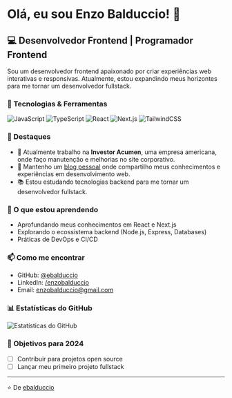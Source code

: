# Olá, eu sou Enzo Balduccio! 👋

## 💻 Desenvolvedor Frontend | Programador Frontend

Sou um desenvolvedor frontend apaixonado por criar experiências web interativas e responsivas. Atualmente, estou expandindo meus horizontes para me tornar um desenvolvedor fullstack.

### 🔧 Tecnologias & Ferramentas

![JavaScript](https://img.shields.io/badge/-JavaScript-F7DF1E?style=flat-square&logo=javascript&logoColor=black)
![TypeScript](https://img.shields.io/badge/-TypeScript-3178C6?style=flat-square&logo=typescript&logoColor=white)
![React](https://img.shields.io/badge/-React-61DAFB?style=flat-square&logo=react&logoColor=black)
![Next.js](https://img.shields.io/badge/-Next.js-000000?style=flat-square&logo=next.js&logoColor=white)
![TailwindCSS](https://img.shields.io/badge/-TailwindCSS-38B2AC?style=flat-square&logo=tailwind-css&logoColor=white)

### 🚀 Destaques

- 🏢 Atualmente trabalho na **Investor Acumen**, uma empresa americana, onde faço manutenção e melhorias no site corporativo.
- 📝 Mantenho um [blog pessoal](https://github.com/ebalduccio/james_website) onde compartilho meus conhecimentos e experiências em desenvolvimento web.
- 📚 Estou estudando tecnologias backend para me tornar um desenvolvedor fullstack.

### 🌱 O que estou aprendendo

- Aprofundando meus conhecimentos em React e Next.js
- Explorando o ecossistema backend (Node.js, Express, Databases)
- Práticas de DevOps e CI/CD

### 📫 Como me encontrar

- GitHub: [@ebalduccio](https://github.com/ebalduccio)
- LinkedIn: [/enzobalduccio](https://www.linkedin.com/in/enzobalduccio/)
- Email: enzobalduccio@gmail.com

### 📊 Estatísticas do GitHub

![Estatísticas do GitHub](https://github-readme-stats.vercel.app/api?username=ebalduccio&show_icons=true&theme=radical)

### 🎯 Objetivos para 2024

- [ ] Contribuir para projetos open source
- [ ] Lançar meu primeiro projeto fullstack

---

⭐️ De [ebalduccio](https://github.com/ebalduccio)
